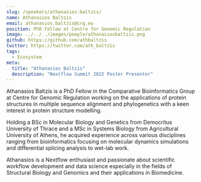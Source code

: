 ```yaml
---
slug: /speakers/athanasios-baltzis/
name: Athanasios Baltzis
email: athanasios.baltzis@crg.eu
position: PhD Fellow at Centre for Genomic Regulation
image: ../../../images/people/athanasiosbaltzis.png
github: https://github.com/athbaltzis
twitter: https://twitter.com/ath_baltzis
tags:
  - Ecosystem
meta:
  title: "Athanasios Baltzis"
  description: "Nextflow Summit 2022 Poster Presenter"
---
```

Athanasios Baltzis is a PhD Fellow in the Comparative Bioinformatics Group at Centre for Genomic Regulation working on the applications of protein structures in multiple sequence alignment and phylogenetics with a keen interest in protein structure modelling.

Holding a BSc in Molecular Biology and Genetics from Democritus University of Thrace and a MSc in Systems Biology from Agricultural University of Athens, he acquired experience across various disciplines ranging from bioinformatics focusing on molecular dynamics simulations and differential splicing analysis to wet-lab work.

Athanasios is a Nextflow enthusiast and passionate about scientific workflow development and data science especially in the fields of Structural Biology and Genomics and their applications in Biomedicine.
